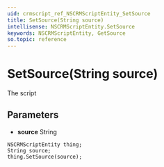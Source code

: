 ```yaml
---
uid: crmscript_ref_NSCRMScriptEntity_SetSource
title: SetSource(String source)
intellisense: NSCRMScriptEntity.SetSource
keywords: NSCRMScriptEntity, GetSource
so.topic: reference
---
```


# SetSource(String source)

The script

## Parameters

* **source** String

```crmscript
NSCRMScriptEntity thing;
String source;
thing.SetSource(source);
```

